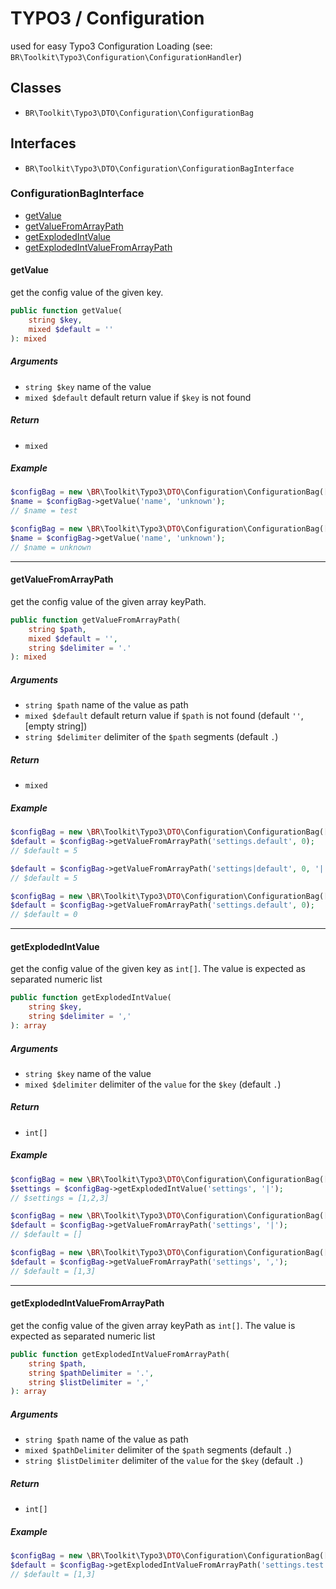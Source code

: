 # TYPO3 / Configuration

used for easy Typo3 Configuration Loading (see: `BR\Toolkit\Typo3\Configuration\ConfigurationHandler`) 

## Classes

* `BR\Toolkit\Typo3\DTO\Configuration\ConfigurationBag`

## Interfaces

* `BR\Toolkit\Typo3\DTO\Configuration\ConfigurationBagInterface`

### ConfigurationBagInterface

* [getValue](#getvalue)
* [getValueFromArrayPath](#getvaluefromarraypath)
* [getExplodedIntValue](#getexplodedintvalue)
* [getExplodedIntValueFromArrayPath](#getexplodedintvaluefromarraypath)

#### getValue
get the config value of the given key.
```php
public function getValue(
    string $key, 
    mixed $default = ''
): mixed
```
##### Arguments
* `string $key` name of the value
* `mixed $default` default return value if `$key` is not found
 
##### Return
 * `mixed`
 
##### Example
```php
$configBag = new \BR\Toolkit\Typo3\DTO\Configuration\ConfigurationBag(['name' => 'test']);
$name = $configBag->getValue('name', 'unknown');
// $name = test
```
```php
$configBag = new \BR\Toolkit\Typo3\DTO\Configuration\ConfigurationBag(['otherKey' => 'test']);
$name = $configBag->getValue('name', 'unknown');
// $name = unknown
```

---

#### getValueFromArrayPath
get the config value of the given array keyPath.     
```php
public function getValueFromArrayPath(
    string $path, 
    mixed $default = '', 
    string $delimiter = '.'
): mixed
```

##### Arguments
* `string $path` name of the value as path
* `mixed $default` default return value if `$path` is not found (default `''`, \[empty string\])
* `string $delimiter` delimiter of the `$path` segments (default `.`)
 
##### Return
 * `mixed`

##### Example
```php
$configBag = new \BR\Toolkit\Typo3\DTO\Configuration\ConfigurationBag(['settings' => ['default' => 5]]);
$default = $configBag->getValueFromArrayPath('settings.default', 0);
// $default = 5

$default = $configBag->getValueFromArrayPath('settings|default', 0, '|');
// $default = 5
```
```php
$configBag = new \BR\Toolkit\Typo3\DTO\Configuration\ConfigurationBag(['settings' => ['special' => 5]]);
$default = $configBag->getValueFromArrayPath('settings.default', 0);
// $default = 0
```

---

#### getExplodedIntValue
get the config value of the given key as `int[]`. The value is expected as separated numeric list
```php
public function getExplodedIntValue(
    string $key, 
    string $delimiter = ','
): array
```

##### Arguments
* `string $key` name of the value
* `mixed $delimiter` delimiter of the `value` for the `$key` (default `.`)
 
##### Return
* `int[]`

##### Example
```php
$configBag = new \BR\Toolkit\Typo3\DTO\Configuration\ConfigurationBag(['settings' => '1|2|3']);
$settings = $configBag->getExplodedIntValue('settings', '|');
// $settings = [1,2,3]
```
```php
$configBag = new \BR\Toolkit\Typo3\DTO\Configuration\ConfigurationBag(['settings' => '1,2,3']);
$default = $configBag->getValueFromArrayPath('settings', '|');
// $default = []
```
```php
$configBag = new \BR\Toolkit\Typo3\DTO\Configuration\ConfigurationBag(['settings' => '1,a,3']);
$default = $configBag->getValueFromArrayPath('settings', ',');
// $default = [1,3]
```

---

#### getExplodedIntValueFromArrayPath
get the config value of the given array keyPath as `int[]`. The value is expected as separated numeric list
```php
public function getExplodedIntValueFromArrayPath(
    string $path, 
    string $pathDelimiter = '.', 
    string $listDelimiter = ','
): array
```

##### Arguments
* `string $path` name of the value as path
* `mixed $pathDelimiter` delimiter of the `$path` segments (default `.`)
* `string $listDelimiter` delimiter of the `value` for the `$key` (default `.`)

##### Return
* `int[]`

##### Example
```php
$configBag = new \BR\Toolkit\Typo3\DTO\Configuration\ConfigurationBag(['settings' => ['test' => '1,a,3']]);
$default = $configBag->getExplodedIntValueFromArrayPath('settings.test', '.', ',');
// $default = [1,3]
```


